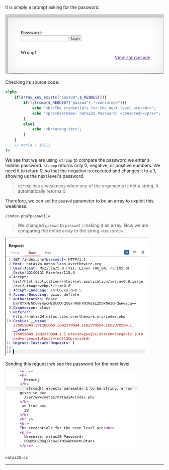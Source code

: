 
It is simply a prompt asking for the password:

![](./screenshots/23-1.png)

Checking its source code:

```PHP
<?php
    if(array_key_exists("passwd",$_REQUEST)){
        if(!strcmp($_REQUEST["passwd"],"<censored>")){
            echo "<br>The credentials for the next level are:<br>";
            echo "<pre>Username: natas25 Password: <censored></pre>";
        }
        else{
            echo "<br>Wrong!<br>";
        }
    }
    // morla / 10111
?>  
```

We see that we are using `strcmp` to compare the password we enter a hidden password. `strcmp` returns only 0, negative, or positive numbers. We need it to return 0, so that the negation is executed and changes it to a 1, showing us the next level's password.

> `strcmp` has a weakness when one of the arguments is not a string, it automatically returns 0. 

Therefore, we can set he `passwd` parameter to be an array to exploit this weakness.

```
/index.php?passwd[]=
```
> We changed `passwd` to `passwd[]` making it an array. Now we are comparing the entire array to the string `<censored>`.

![](./screenshots/24-1.png)

Sending this request we see the password for the next level.

![](./screenshots/24-2.png)

`natas25:cc`

---
